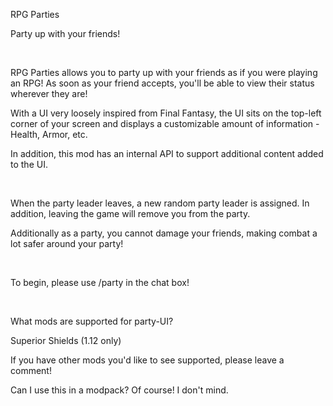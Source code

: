 
RPG Parties

Party up with your friends!

 

RPG Parties allows you to party up with your friends as if you were playing an RPG! As soon as your friend accepts, you'll be able to view their status wherever they are!

With a UI very loosely inspired from Final Fantasy, the UI sits on the top-left corner of your screen and displays a customizable amount of information - Health, Armor, etc.

In addition, this mod has an internal API to support additional content added to the UI.

 

When the party leader leaves, a new random party leader is assigned. In addition, leaving the game will remove you from the party.

Additionally as a party, you cannot damage your friends, making combat a lot safer around your party!

 

To begin, please use /party in the chat box!

 

What mods are supported for party-UI?

Superior Shields (1.12 only)

If you have other mods you'd like to see supported, please leave a comment!
 

Can I use this in a modpack?
Of course! I don't mind.



